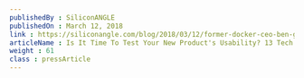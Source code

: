 ```yaml
---
publishedBy : SiliconANGLE
publishedOn : March 12, 2018
link : https://siliconangle.com/blog/2018/03/12/former-docker-ceo-ben-golub-takes-reins-blockchain-startup-storj-labs
articleName : Is It Time To Test Your New Product's Usability? 13 Tech Experts Weigh In
weight : 61 
class : pressArticle
---
```

